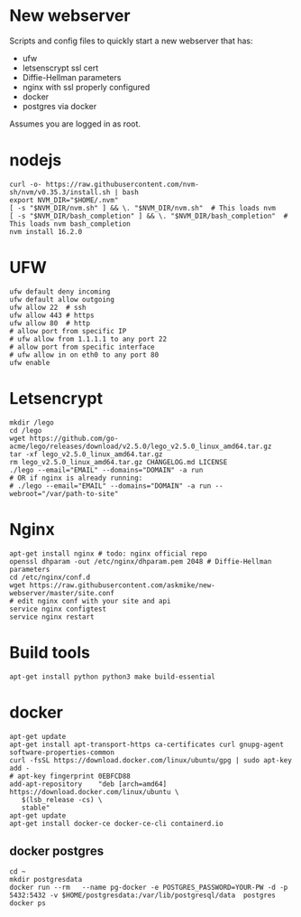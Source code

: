 # New webserver

Scripts and config files to quickly start a new webserver that has:

- ufw
- letsenscrypt ssl cert
- Diffie-Hellman parameters
- nginx with ssl properly configured
- docker
- postgres via docker

Assumes you are logged in as root.

# nodejs

    curl -o- https://raw.githubusercontent.com/nvm-sh/nvm/v0.35.3/install.sh | bash
    export NVM_DIR="$HOME/.nvm"
    [ -s "$NVM_DIR/nvm.sh" ] && \. "$NVM_DIR/nvm.sh"  # This loads nvm
    [ -s "$NVM_DIR/bash_completion" ] && \. "$NVM_DIR/bash_completion"  # This loads nvm bash_completion
    nvm install 16.2.0

# UFW

    ufw default deny incoming
    ufw default allow outgoing
    ufw allow 22  # ssh
    ufw allow 443 # https
    ufw allow 80  # http
    # allow port from specific IP
    # ufw allow from 1.1.1.1 to any port 22
    # allow port from specific interface
    # ufw allow in on eth0 to any port 80
    ufw enable

# Letsencrypt

    mkdir /lego
    cd /lego
    wget https://github.com/go-acme/lego/releases/download/v2.5.0/lego_v2.5.0_linux_amd64.tar.gz
    tar -xf lego_v2.5.0_linux_amd64.tar.gz
    rm lego_v2.5.0_linux_amd64.tar.gz CHANGELOG.md LICENSE
    ./lego --email="EMAIL" --domains="DOMAIN" -a run
    # OR if nginx is already running:
    # ./lego --email="EMAIL" --domains="DOMAIN" -a run --webroot="/var/path-to-site"

# Nginx

    apt-get install nginx # todo: nginx official repo
    openssl dhparam -out /etc/nginx/dhparam.pem 2048 # Diffie-Hellman parameters
    cd /etc/nginx/conf.d
    wget https://raw.githubusercontent.com/askmike/new-webserver/master/site.conf
    # edit nginx conf with your site and api
    service nginx configtest
    service nginx restart

# Build tools

    apt-get install python python3 make build-essential

# docker

    apt-get update
    apt-get install apt-transport-https ca-certificates curl gnupg-agent software-properties-common
    curl -fsSL https://download.docker.com/linux/ubuntu/gpg | sudo apt-key add -
    # apt-key fingerprint 0EBFCD88
    add-apt-repository    "deb [arch=amd64] https://download.docker.com/linux/ubuntu \
       $(lsb_release -cs) \
       stable"
    apt-get update
    apt-get install docker-ce docker-ce-cli containerd.io

## docker postgres

    cd ~
    mkdir postgresdata
    docker run --rm   --name pg-docker -e POSTGRES_PASSWORD=YOUR-PW -d -p 5432:5432 -v $HOME/postgresdata:/var/lib/postgresql/data  postgres
    docker ps
